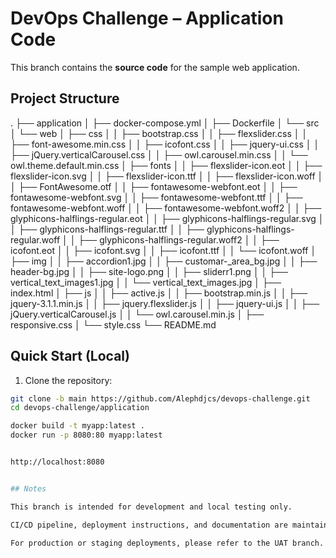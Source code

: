 # DevOps Challenge – Application Code

This branch contains the **source code** for the sample web application.  

## Project Structure

.
├── application
│   ├── docker-compose.yml
│   ├── Dockerfile
│   └── src
│       └── web
│           ├── css
│           │   ├── bootstrap.css
│           │   ├── flexslider.css
│           │   ├── font-awesome.min.css
│           │   ├── icofont.css
│           │   ├── jquery-ui.css
│           │   ├── jQuery.verticalCarousel.css
│           │   ├── owl.carousel.min.css
│           │   └── owl.theme.default.min.css
│           ├── fonts
│           │   ├── flexslider-icon.eot
│           │   ├── flexslider-icon.svg
│           │   ├── flexslider-icon.ttf
│           │   ├── flexslider-icon.woff
│           │   ├── FontAwesome.otf
│           │   ├── fontawesome-webfont.eot
│           │   ├── fontawesome-webfont.svg
│           │   ├── fontawesome-webfont.ttf
│           │   ├── fontawesome-webfont.woff
│           │   ├── fontawesome-webfont.woff2
│           │   ├── glyphicons-halflings-regular.eot
│           │   ├── glyphicons-halflings-regular.svg
│           │   ├── glyphicons-halflings-regular.ttf
│           │   ├── glyphicons-halflings-regular.woff
│           │   ├── glyphicons-halflings-regular.woff2
│           │   ├── icofont.eot
│           │   ├── icofont.svg
│           │   ├── icofont.ttf
│           │   └── icofont.woff
│           ├── img
│           │   ├── accordion1.jpg
│           │   ├── customar-_area_bg.jpg
│           │   ├── header-bg.jpg
│           │   ├── site-logo.png
│           │   ├── sliderr1.png
│           │   ├── vertical_text_images1.jpg
│           │   └── vertical_text_images.jpg
│           ├── index.html
│           ├── js
│           │   ├── active.js
│           │   ├── bootstrap.min.js
│           │   ├── jquery-3.1.1.min.js
│           │   ├── jquery.flexslider.js
│           │   ├── jquery-ui.js
│           │   ├── jQuery.verticalCarousel.js
│           │   └── owl.carousel.min.js
│           ├── responsive.css
│           └── style.css
└── README.md

## Quick Start (Local)

1. Clone the repository:
```bash
git clone -b main https://github.com/Alephdjcs/devops-challenge.git
cd devops-challenge/application

docker build -t myapp:latest .
docker run -p 8080:80 myapp:latest


http://localhost:8080


## Notes

This branch is intended for development and local testing only.

CI/CD pipeline, deployment instructions, and documentation are maintained in the UAT branch.

For production or staging deployments, please refer to the UAT branch.
